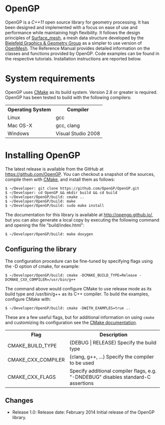 # OpenGP
OpenGP is a *C++11* open source library for geometry processing. It has been designed and implemented with a focus on ease of use and performance while maintaining high flexibility. It follows the design principles of <a href="https://opensource.cit-ec.de/projects/surface_mesh">Surface_mesh</a>, a mesh data structure developed by the <a href="http://graphics.uni-bielefeld.de/">Bielefeld Graphics & Geometry Group</a> as a simpler to use version of <a href="http://www.openmesh.org/">OpenMesh</a>. The Reference Manual provides detailed information on the classes and functions provided by OpenGP. Code examples can be found in the respective tutorials. Installation instructions are reported below.

# System requirements
OpenGP uses <a href="http://www.cmake.org">CMake</a> as its build system. Version 2.8 or greater is required. OpenGP has been tested to build with the following compilers:

<table>
  <tr><th> Operating System </th> <th> Compiler </th></tr>
  <tr><td> Linux </td> <td> gcc </td> </tr>
  <tr><td> Mac OS-X </td> <td> gcc, clang </td> </tr>
  <tr><td> Windows </td> <td> Visual Studio 2008 </td> </tr>
</table>

# Installing OpenGP
The latest release is available from the GitHub at https://github.com/OpenGP. You can checkout a snapshot of the sources, compile them with <a href="http://www.cmake.org/">CMake</a>, and install them as follows:

	$ ~/Developer: git clone https://github.com/OpenGP/OpenGP.git
	$ ~/Developer: cd OpenGP && mkdir build && cd build
	$ ~/Developer/OpenGP/build: cmake ..
	$ ~/Developer/OpenGP/build: make
	$ ~/Developer/OpenGP/build: sudo make install

The documentation for this library is available at <a href="http://opengp.github.io/">http://opengp.github.io/</a>, but you can also generate a local copy by executing the following command and opening the file "build/index.html":

	$ ~/Developer/OpenGP/build: make doxygen

## Configuring the library

The configuration procedure can be fine-tuned by specifying flags using the -D option of cmake, for example:

	$ ~/Developer/OpenGP/build: cmake -DCMAKE_BUILD_TYPE=Release -DCMAKE_CXX_COMPILER=/usr/bin/g++

The command above would configure CMake to use release mode as its build type and /usr/bin/g++ as its C++ compiler. To build the examples, configure CMake with:

	$ ~/Developer/OpenGP/build: cmake -DWITH_EXAMPLES=true ..

These are a few useful flags, but for additional information on using <code>cmake</code> and
customizing its configuration see the <a href="http://cmake.org/cmake/help/documentation.html">CMake
documentation</a>.

<table>
<tr><th>Flag</th><th>Description</th></tr>
<tr>
  <td>CMAKE_BUILD_TYPE</td>
  <td>{DEBUG | RELEASE} Specify the build type</td>
</tr>
<tr>
  <td>CMAKE_CXX_COMPILER</td>
  <td>{clang, g++, ...} Specify the compiler to be used</td>
</tr>
<tr>
  <td>CMAKE_CXX_FLAGS</td>
  <td>Specify additional compiler flags, e.g. "-DNDEBUG" disables standard-C assertions</td>
</tr>
</table>

## Changes
* Release 1.0:
Release date: February 2014
Initial release of the OpenGP library.
